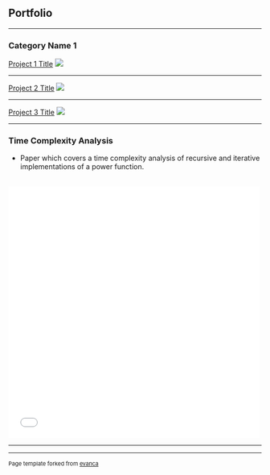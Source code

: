 ## Portfolio

---

### Category Name 1 

[Project 1 Title](/sample_page)
<img src="images/dummy_thumbnail.jpg?raw=true"/>

---
[Project 2 Title](/pdf/sample_presentation.pdf)
<img src="images/dummy_thumbnail.jpg?raw=true"/>

---
[Project 3 Title](http://example.com/)
<img src="images/dummy_thumbnail.jpg?raw=true"/>

---

### Time Complexity Analysis

<ul>
  <li>
    Paper which covers a time complexity analysis of recursive and iterative implementations of a power function.
  </li>
</ul>

<br>
<embed src="pdf/Time Complexity Analysis.pdf" width="500" height="500" 
 type="application/pdf">
<br>


---




---
<p style="font-size:11px">Page template forked from <a href="https://github.com/evanca/quick-portfolio">evanca</a></p>
<!-- Remove above link if you don't want to attibute -->
